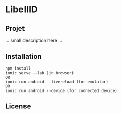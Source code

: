# LibellID
## Projet
... small description here ...


## Installation
```
npm install
ionic serve --lab (in browser)
OR
ionic run android --livereload (for emulator)
OR
ionic run android --device (for connected device)
```
## License

